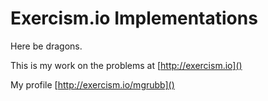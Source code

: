 # Exercism.io Implementations

Here be dragons.

This is my work on the problems at [http://exercism.io]()

My profile [http://exercism.io/mgrubb]()
